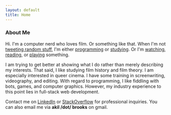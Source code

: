 ```yaml
---
layout: default
title: Home
---
```


### About Me

Hi. I'm a computer nerd who loves film. Or something like that. When I'm not [tweeting random stuff](https://twitter.com/kaborso), I'm either [programming](https://github.com/kaborso) or [studying](http://seneschalofdust.com/). Or I'm [watching](https://letterboxd.com/kaborso), [reading](https://www.goodreads.com/kaborso), or [playing](http://steamcommunity.com/id/kaborso) something.

I am trying to get better at showing what I do rather than merely describing my interests. That said, I like studying film history and film theory. I am especially interested in queer cinema. I have some training in screenwriting, videography, and editing. With regard to programming, I like fiddling with bots, games, and computer graphics. However, my industry experience to this point lies in full-stack web development.

Contact me on [LinkedIn](https://www.linkedin.com/in/kaborso) or [StackOverflow](https://stackoverflow.com/users/664893/kaborso) for professional inquiries. You can also email me via **akil /dot/ brooks** on gmail.
